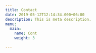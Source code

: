 ```yaml
---
title: Contact
date: 2019-05-12T12:14:34.000+06:00
description: This is meta description.
menu:
  main:
    name: Cont
    weight: 3

---
```

